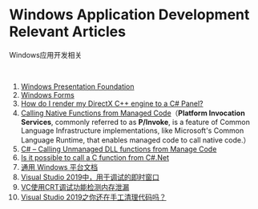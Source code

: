 # Windows Application Development Relevant Articles
Windows应用开发相关

<br />

1. [Windows Presentation Foundation](https://docs.microsoft.com/en-us/dotnet/framework/wpf/)
1. [Windows Forms](https://docs.microsoft.com/en-us/dotnet/framework/winforms/)
1. [How do I render my DirectX C++ engine to a C# Panel?](https://gamedev.stackexchange.com/questions/124249/how-do-i-render-my-directx-c-engine-to-a-c-panel)
1. [Calling Native Functions from Managed Code](https://docs.microsoft.com/en-us/cpp/dotnet/calling-native-functions-from-managed-code?view=vs-2019)（**Platform Invocation Services**, commonly referred to as **P/Invoke**, is a feature of Common Language Infrastructure implementations, like Microsoft's Common Language Runtime, that enables managed code to call native code.）
1. [C# – Calling Unmanaged DLL functions from Manage Code](https://codesteps.com/2018/10/13/c-sharp-calling-unmanaged-dll-functions-from-manage-code/)
1. [Is it possible to call a C function from C#.Net](https://stackoverflow.com/questions/11425202/is-it-possible-to-call-a-c-function-from-c-net)
1. [通用 Windows 平台文档](https://docs.microsoft.com/zh-cn/windows/uwp/)
1. [Visual Studio 2019中，用于调试的即时窗口](https://docs.microsoft.com/zh-cn/visualstudio/ide/reference/immediate-window?view=vs-2019)
2. [VC使用CRT调试功能检测内存泄漏](https://blog.csdn.net/lvwx369/article/details/41776965)
3. [Visual Studio 2019之你还在手工清理代码吗？](https://www.toutiao.com/i6760478177031619075/)

